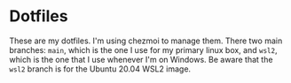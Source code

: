 # Dotfiles

These are my dotfiles. I'm using chezmoi to manage them. There two main branches: `main`,
which is the one I use for my primary linux box, and `wsl2`, which is the one that I use
whenever I'm on Windows. Be aware that the `wsl2` branch is for the Ubuntu 20.04 WSL2
image.
